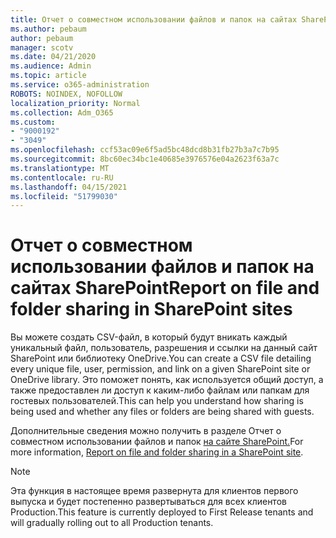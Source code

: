 ```yaml
---
title: Отчет о совместном использовании файлов и папок на сайтах SharePoint
ms.author: pebaum
author: pebaum
manager: scotv
ms.date: 04/21/2020
ms.audience: Admin
ms.topic: article
ms.service: o365-administration
ROBOTS: NOINDEX, NOFOLLOW
localization_priority: Normal
ms.collection: Adm_O365
ms.custom:
- "9000192"
- "3049"
ms.openlocfilehash: ccf53ac09e6f5ad5bc48dcd8b31fb27b3a7c7b95
ms.sourcegitcommit: 8bc60ec34bc1e40685e3976576e04a2623f63a7c
ms.translationtype: MT
ms.contentlocale: ru-RU
ms.lasthandoff: 04/15/2021
ms.locfileid: "51799030"
---
```

# <a name="report-on-file-and-folder-sharing-in-sharepoint-sites"></a><span data-ttu-id="4c539-102">Отчет о совместном использовании файлов и папок на сайтах SharePoint</span><span class="sxs-lookup"><span data-stu-id="4c539-102">Report on file and folder sharing in SharePoint sites</span></span>

<span data-ttu-id="4c539-103">Вы можете создать CSV-файл, в который будут вникать каждый уникальный файл, пользователь, разрешения и ссылки на данный сайт SharePoint или библиотеку OneDrive.</span><span class="sxs-lookup"><span data-stu-id="4c539-103">You can create a CSV file detailing every unique file, user, permission, and link on a given SharePoint site or OneDrive library.</span></span> <span data-ttu-id="4c539-104">Это поможет понять, как используется общий доступ, а также предоставлен ли доступ к каким-либо файлам или папкам для гостевых пользователей.</span><span class="sxs-lookup"><span data-stu-id="4c539-104">This can help you understand how sharing is being used and whether any files or folders are being shared with guests.</span></span>

<span data-ttu-id="4c539-105">Дополнительные сведения можно получить в разделе Отчет о совместном использовании файлов и папок [на сайте SharePoint.](https://docs.microsoft.com/sharepoint/sharing-reports)</span><span class="sxs-lookup"><span data-stu-id="4c539-105">For more information, [Report on file and folder sharing in a SharePoint site](https://docs.microsoft.com/sharepoint/sharing-reports).</span></span>

> [!NOTE]
> <span data-ttu-id="4c539-106">Эта функция в настоящее время развернута для клиентов первого выпуска и будет постепенно развертываться для всех клиентов Production.</span><span class="sxs-lookup"><span data-stu-id="4c539-106">This feature is currently deployed to First Release tenants and will gradually rolling out to all Production tenants.</span></span>